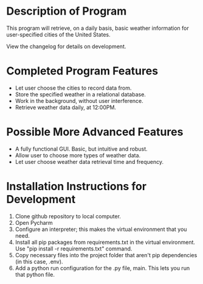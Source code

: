 # Description of Program

This program will retrieve, on a daily basis, basic weather information for user-specified cities of the United States.

View the changelog for details on development.

# Completed Program Features

- Let user choose the cities to record data from.
- Store the specified weather in a relational database.
- Work in the background, without user interference.
- Retrieve weather data daily, at 12:00PM.

# Possible More Advanced Features

- A fully functional GUI. Basic, but intuitive and robust.
- Allow user to choose more types of weather data.
- Let user choose weather data retrieval time and frequency.

# Installation Instructions for Development

1. Clone github repository to local computer.
2. Open Pycharm
3. Configure an interpreter; this makes the virtual environment that you need.
4. Install all pip packages from requirements.txt in the virtual environment. Use "pip install -r requirements.txt" command.
5. Copy necessary files into the project folder that aren't pip dependencies (in this case, .env).
6. Add a python run configuration for the .py file, main. This lets you run that python file.
